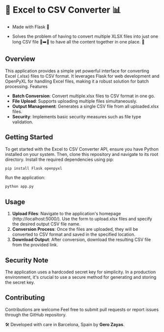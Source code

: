 # 🚀 Excel to CSV Converter 📊

- Made with Flask 🚀

- Solves the problem of having to convert multiple XLSX files into just one long CSV file 📂➡️📜 to have all the content together in one place. 📍

## Overview

This application provides a simple yet powerful interface for converting Excel (.xlsx) files to CSV format. It leverages Flask for web development and OpenPyXL for handling Excel files, making it a robust solution for batch processing.
Features

- **Batch Conversion**: Convert multiple.xlsx files to CSV format in one go.
- **File Upload**: Supports uploading multiple files simultaneously.
- **Output Management**: Generates a single CSV file from all uploaded.xlsx files.
- **Security**: Implements basic security measures such as file type validation.

## Getting Started

To get started with the Excel to CSV Converter API, ensure you have Python installed on your system. Then, clone this repository and navigate to its root directory. Install the required dependencies using pip:

```bash
pip install Flask openpyxl
```

Run the application:

```bash
python app.py
```

## Usage

1. **Upload Files**: Navigate to the application's homepage (http://localhost:5000/). Use the form to upload.xlsx files and specify the desired output CSV file name.
2. **Conversion Process**: Once the files are uploaded, they will be converted to CSV format and saved in the specified location.
3. **Download Output**: After conversion, download the resulting CSV file from the provided link.

## Security Note

The application uses a hardcoded secret key for simplicity. In a production environment, it's crucial to use a secure method for generating and storing the secret key.

## Contributing

Contributions are welcome Feel free to submit pull requests or report issues through the GitHub repository.

🛠️ Developed with care in Barcelona, Spain by **Gero Zayas**.
